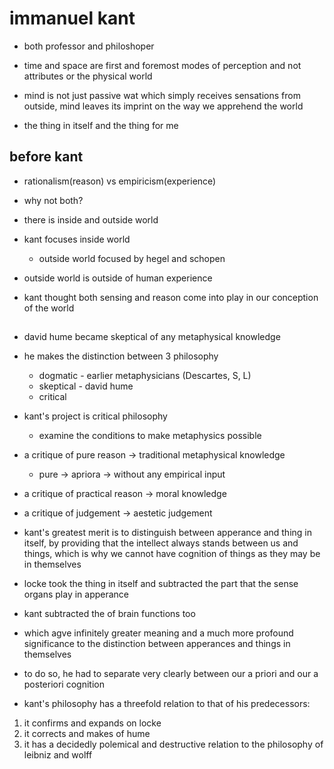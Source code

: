 # immanuel kant

- both professor and philoshoper

- time and space are first and foremost modes of perception and not attributes or the physical world

- mind is not just passive wat which simply receives sensations from outside,
  mind leaves its imprint on the way we apprehend the world

- the thing in itself and the thing for me

## before kant

- rationalism(reason) vs empiricism(experience)

- why not both?

- there is inside and outside world
- kant focuses inside world
  - outside world focused by hegel and schopen

- outside world is outside of human experience

- kant thought both sensing and reason come into play in our conception of the world


##

- david hume became skeptical of any metaphysical knowledge


- he makes the distinction between 3 philosophy
  - dogmatic - earlier metaphysicians (Descartes, S, L)
  - skeptical - david hume
  - critical

- kant's project is critical philosophy
  - examine the conditions to make metaphysics possible

- a critique of pure reason -> traditional metaphysical knowledge
  - pure -> apriora -> without any empirical input

- a critique of practical reason -> moral knowledge

- a critique of judgement -> aestetic judgement


- kant's greatest merit is to distinguish between apperance and thing in itself,
  by providing that the intellect always stands between us and things, which is
  why we cannot have cognition of things as they may be in themselves

- locke took the thing in itself and subtracted the part that the sense organs play in apperance
- kant subtracted the of brain functions too
- which agve infinitely greater meaning and a much more profound significance to
  the distinction between apperances and things in themselves

- to do so, he had to separate very clearly between our a priori and our a
  posteriori cognition


- kant's philosophy has a threefold relation to that of his predecessors:

1. it confirms and expands on locke
2. it corrects and makes of hume
3. it has a decidedly polemical and destructive relation to the philosophy of leibniz and wolff

